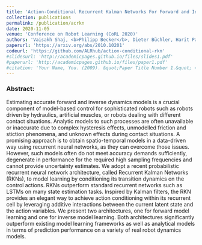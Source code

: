 ```yaml
---
title: 'Action-Conditional Recurrent Kalman Networks For Forward and Inverse Dynamics Learning'
collection: publications
permalink: /publication/acrkn
date: 2020-11-05
venue: 'Conference on Robot Learning (CoRL 2020)'
authors: 'Vaisakh Shaj, <b>Philipp Becker</b>, Dieter Büchler, Harit Pandya, Niels van Duijkeren, C James Taylor, Marc Hanheide, Gerhard Neumann'
paperurl: 'https://arxiv.org/abs/2010.10201'
codeurl: 'https://github.com/ALRhub/action-conditional-rkn'
#slidesurl: 'http://academicpages.github.io/files/slides1.pdf'
#paperurl: 'http://academicpages.github.io/files/paper1.pdf'
#citation: 'Your Name, You. (2009). &quot;Paper Title Number 1.&quot; <i>Journal 1</i>. 1(1).'
---
```


<p>
<h3> Abstract: </h3>

Estimating accurate forward and inverse dynamics models is a crucial component of model-based control for sophisticated robots such as robots driven by hydraulics, artificial muscles, or robots dealing with different contact situations. Analytic models to such processes are often unavailable or inaccurate due to complex hysteresis effects, unmodelled friction and stiction phenomena, and unknown effects during contact situations. A promising approach is to obtain spatio-temporal models in a data-driven way using recurrent neural networks, as they can overcome those issues. However, such models often do not meet accuracy demands sufficiently, degenerate in performance for the required high sampling frequencies and cannot provide uncertainty estimates. We adopt a recent probabilistic recurrent neural network architecture, called Recurrent Kalman Networks (RKNs), to model learning by conditioning its transition dynamics on the control actions. RKNs outperform standard recurrent networks such as LSTMs on many state estimation tasks. Inspired by Kalman filters, the RKN provides an elegant way to achieve action conditioning within its recurrent cell by leveraging additive interactions between the current latent state and the action variables. We present two architectures, one for forward model learning and one for inverse model learning. Both architectures significantly outperform existing model learning frameworks as well as analytical models in terms of prediction performance on a variety of real robot dynamics models.
</p>